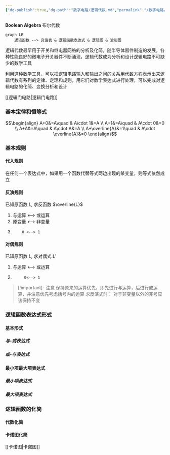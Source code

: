 ```yaml
---
{"dg-publish":true,"dg-path":"数字电路/逻辑代数.md","permalink":"/数字电路/逻辑代数/","dgPassFrontmatter":true,"noteIcon":"","created":"2024-05-21T15:20:28.737+08:00","updated":"2024-05-31T19:36:49.513+08:00"}
---
```


**Boolean Algebra**
布尔代数

```mermaid
graph LR
	逻辑函数 --> 真值表 & 逻辑函数表达式 & 逻辑图 & 波形图
```

逻辑代数最早用于开关和继电器网络的分析及化简，随半导体器件制造的发展，各种性能良好的微电子开关器件不断涌现，逻辑代数成为分析和设计逻辑电路不可缺少的数学工具

利用这种数学工具，可以把逻辑电路输入和输出之间的关系用代数方程表示出来逻辑代数有系列的定律、定理和规则，用它们对数学表达式进行处理，可以完成对逻辑电路的化简、变换分析和设计

[[逻辑门电路\|逻辑门电路]]
### 基本定律和恒等式
$$\begin{align}
 A+0&=A\quad  & A\cdot 1&=A \\
  A+1&=A\quad  & A\cdot 0&=0 \\
  A+A&=A\quad  & A\cdot A&=A \\
  A+\overline{A}&=1\quad  & A\cdot \overline{A}&=0 
\end{align}$$


### 基本规则
#### 代入规则
在任何一个表达式中，如果用一个函数代替等式两边出现的某变量，则等式依然成立
#### 反演规则
已知原函数 $L$, 求反函数 $\overline{L}$
1. 与运算 <--> 或运算
2. 原变量 <--> 非变量
3.         0 <--> 1

#### 对偶规则
已知原函数 $L$, 求对偶式 $L'$
1. 与运算 <--> 或运算
2.          0<--> 1

>[!important]- 注意
>保持原来的运算优先，即先进行与运算，后进行或运算，并注意优先考虑括号内的运算
>求反演式时：
>对于非变量以外的非号应该保持不变

### 逻辑函数表达式形式
#### 基本形式
##### 与-或表达式
##### 或-与表达式

#### 最小项最大项表达式
##### 最小项表达式

##### 最大项表达式

### 逻辑函数的化简
#### 代数化简

#### 卡诺图化简
[[卡诺图\|卡诺图]]
